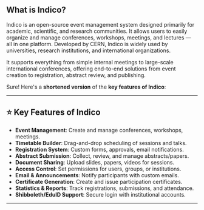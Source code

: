 
## What is Indico?
Indico is an open-source event management system designed primarily for academic, scientific, and research communities. It allows users to easily organize and manage conferences, workshops, meetings, and lectures — all in one platform. Developed by CERN, Indico is widely used by universities, research institutions, and international organizations.

It supports everything from simple internal meetings to large-scale international conferences, offering end-to-end solutions from event creation to registration, abstract review, and publishing.

Sure! Here's a **shortened version** of the **key features of Indico**:

---

## ⭐ Key Features of Indico

* **Event Management**: Create and manage conferences, workshops, meetings.
* **Timetable Builder**: Drag-and-drop scheduling of sessions and talks.
* **Registration System**: Custom forms, approvals, email notifications.
* **Abstract Submission**: Collect, review, and manage abstracts/papers.
* **Document Sharing**: Upload slides, papers, videos for sessions.
* **Access Control**: Set permissions for users, groups, or institutions.
* **Email & Announcements**: Notify participants with custom emails.
* **Certificate Generation**: Create and issue participation certificates.
* **Statistics & Reports**: Track registrations, submissions, and attendance.
* **Shibboleth/EduID Support**: Secure login with institutional accounts.

---
